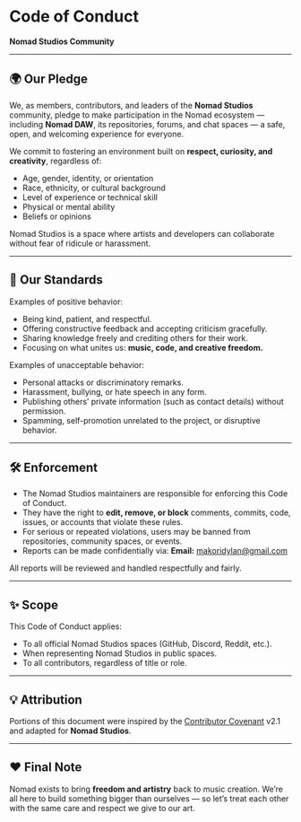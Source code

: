 # Code of Conduct

**Nomad Studios Community**

---

## 🌍 Our Pledge

We, as members, contributors, and leaders of the **Nomad Studios** community, pledge to make participation in the Nomad ecosystem — including **Nomad DAW**, its repositories, forums, and chat spaces — a safe, open, and welcoming experience for everyone.

We commit to fostering an environment built on **respect, curiosity, and creativity**, regardless of:

* Age, gender, identity, or orientation
* Race, ethnicity, or cultural background
* Level of experience or technical skill
* Physical or mental ability
* Beliefs or opinions

Nomad Studios is a space where artists and developers can collaborate without fear of ridicule or harassment.

---

## 🤝 Our Standards

Examples of positive behavior:

* Being kind, patient, and respectful.
* Offering constructive feedback and accepting criticism gracefully.
* Sharing knowledge freely and crediting others for their work.
* Focusing on what unites us: **music, code, and creative freedom.**

Examples of unacceptable behavior:

* Personal attacks or discriminatory remarks.
* Harassment, bullying, or hate speech in any form.
* Publishing others’ private information (such as contact details) without permission.
* Spamming, self-promotion unrelated to the project, or disruptive behavior.

---

## 🛠 Enforcement

* The Nomad Studios maintainers are responsible for enforcing this Code of Conduct.
* They have the right to **edit, remove, or block** comments, commits, code, issues, or accounts that violate these rules.
* For serious or repeated violations, users may be banned from repositories, community spaces, or events.
* Reports can be made confidentially via:
  **Email:** [makoridylan@gmail.com](mailto:makoridylan@gmail.com)

All reports will be reviewed and handled respectfully and fairly.

---

## ✨ Scope

This Code of Conduct applies:

* To all official Nomad Studios spaces (GitHub, Discord, Reddit, etc.).
* When representing Nomad Studios in public spaces.
* To all contributors, regardless of title or role.

---

## 💡 Attribution

Portions of this document were inspired by the [Contributor Covenant](https://www.contributor-covenant.org/) v2.1 and adapted for **Nomad Studios**.

---

## ❤️ Final Note

Nomad exists to bring **freedom and artistry** back to music creation.
We’re all here to build something bigger than ourselves — so let’s treat each other with the same care and respect we give to our art.

